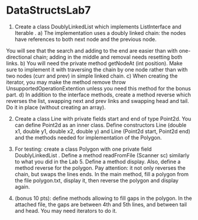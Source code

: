 # DataStructsLab7

1) Create a class DoublyLinkedList <T> which implements ListInterface<T>  and 
Iterable <T>.
a)	The implementation uses a doubly linked chain: the nodes have references to both next node and the previous node.




You will see that the search and adding to the end are easier than with one-directional chain; adding in the middle and removal needs resetting both links. 
b)	You will need the private method getNodeAt (int position). Make sure to implement it with traversing the chain by one node rather than with two nodes (curr and prev) in simple linked chain. 
c)	When creating the iterator, you may make the method remove throw UnsupportedOperationExtention unless you need this method for the bonus part.
d)	 In addition to the interface methods, create a method reverse which reverses the list, swapping next and prev links and swapping head and tail. Do it in place (without creating an array).

2)	Create a class Line with private fields start and end of type Point2d. You can define Point2d as an inner class. Define constructors
Line (double x1, double y1, double x2, double y) and 
Line (Point2d start, Point2d end) and the methods needed for implementation of the Polygon.




3)	For testing: create a class Polygon with one private field DoublyLinkedList <Line>. Define a method readFromFile (Scanner sc) similarly to what you did in the Lab 5.
Define a method display.
Also, define a method reverse for the polygon. Pay attention: it not only reverses the chain, but swaps the lines ends. 
In the main method, fill a polygon from the file polygon.txt, display it, then reverse the polygon and display again.

4)	(bonus 10 pts): define methods allowing to fill gaps in the polygon. In the attached file, the gaps are between 4th and 5th lines, and between tail and head. You may need iterators to do it.
